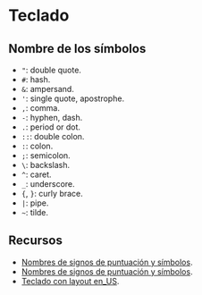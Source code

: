 # Teclado

## Nombre de los símbolos

- `"`: double quote.
- `#`: hash.
- `&`: ampersand.
- `'`: single quote, apostrophe.
- `,`: comma.
- `-`: hyphen, dash.
- `.`: period or dot.
- `::`: double colon.
- `:`: colon.
- `;`: semicolon.
- `\`: backslash.
- `^`: caret.
- `_`: underscore.
- `{`, `}`: curly brace.
- `|`: pipe.
- `~`: tilde.

## Recursos

- [Nombres de signos de puntuación y símbolos](https://i.pinimg.com/originals/4b/39/2c/4b392c48f28a350e515da5e584254dd2.png).
- [Nombres de signos de puntuación y símbolos](https://duckduckgo.com/?t=ffab&q=keyboard+symbols+name&atb=v193-1&iax=images&ia=images&iai=http%3A%2F%2F4.bp.blogspot.com%2F-nCTzw5lZjOI%2FU4ThdQqtFzI%2FAAAAAAAAAco%2FpEC9YTbs0VQ%2Fs1600%2F1947841_692571470785747_442767818_n.jpg).
- [Teclado con layout en_US](https://duckduckgo.com/?q=en_US+keyboard+layout&t=newext&atb=v287-1&iar=images&iax=images&ia=images&iai=http%3A%2F%2Fsupport.apple.com%2Flibrary%2Fcontent%2Fdam%2Fedam%2Fapplecare%2Fimages%2Fen_US%2Fkeyboards%2Fenglish_notebook.png).
